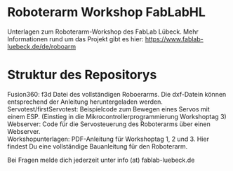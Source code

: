 # Roboterarm Workshop FabLabHL 
Unterlagen zum Roboterarm-Workshop des FabLab Lübeck. Mehr Informationen rund um das Projekt gibt es hier: https://www.fablab-luebeck.de/de/roboarm 

# Struktur des Repositorys  
Fusion360: f3d Datei des vollständigen Roboerarms. Die dxf-Datein können entsprechend der Anleitung heruntergeladen werden.  
Servotest/firstServotest: Beispielcode zum Bewegen eines Servos mit einem ESP. (Einstieg in die Mikrocontrollerprogrammierung Workshoptag 3)  
Webserver: Code für die Servosteuerung des Roboterarms über einen Webserver.   
Workshopunterlagen: PDF-Anleitung für Workshoptag 1, 2 und 3. Hier findest Du eine vollständige Bauanleitung für den Roboterarm.   
  
Bei Fragen melde dich jederzeit unter info (at) fablab-luebeck.de  
